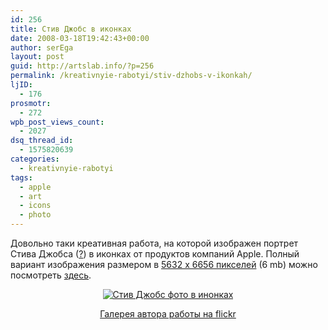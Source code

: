 ```yaml
---
id: 256
title: Стив Джобс в иконках
date: 2008-03-18T19:42:43+00:00
author: serEga
layout: post
guid: http://artslab.info/?p=256
permalink: /kreativnyie-rabotyi/stiv-dzhobs-v-ikonkah/
ljID:
  - 176
prosmotr:
  - 272
wpb_post_views_count:
  - 2027
dsq_thread_id:
  - 1575820639
categories:
  - kreativnyie-rabotyi
tags:
  - apple
  - art
  - icons
  - photo
---
```

Довольно таки креативная работа, на которой изображен портрет Стива Джобса (<a href="http://ru.wikipedia.org/wiki/%D0%A1%D1%82%D0%B8%D0%B2_%D0%94%D0%B6%D0%BE%D0%B1%D1%81" title="Steve Jobs" target="_blank">?</a>) в иконках от продуктов компаний Apple. Полный вариант изображения размером в <a href="http://farm4.static.flickr.com/3048/2311088410_3677f80445_o.jpg" target="_blank"><span class="Dimensions">5632 x 6656</span> пикселей</a> (6 mb) можно посмотреть <a href="http://farm4.static.flickr.com/3048/2311088410_3677f80445_o.jpg" title="Стив Джобс" target="_blank">здесь</a>.

<p style="text-align: center">
  <a href="http://artslab.info/?p=256"><img src="{{site.img_cdn}}/2311088410.jpg" alt="Стив Джобс фото в инонках" border="0" /></a>
</p>

<p align="center">
  <a href="http://www.flickr.com/photos/tsevis/" target="_blank">Галерея автора работы на flickr</a>
</p>